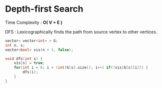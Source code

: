 # Depth-first Search

Time Complexity : **O( V + E )**

DFS : Lexicographically finds the path from source vertex to other vertices.

```cpp
vector< vector<int> > G;
int n, s;
vector<bool> vis(n + 1, false);
```
```cpp
void dfs(int s) {
	vis[s] = true;
	for(int i = 0; i < (int)G[s].size(); i++) if(!vis[G[s][i]]) {
		dfs(i);
	}
}
```

